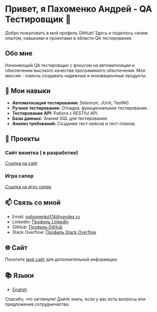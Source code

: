 # Привет, я Пахоменко Андрей - QA Тестировщик 👋


Добро пожаловать в мой профиль GitHub! Здесь я поделюсь своим опытом, навыками и проектами в области QA тестирования.

## Обо мне

Начинающий QA тестировщик с фокусом на автоматизации и обеспечении высокого качества программного обеспечения. Моя миссия - помочь создавать надежные и инновационные продукты.

## 🚀 Мои навыки

- **Автоматизация тестирования:** Selenium, JUnit, TestNG.
- **Ручное тестирование:** Отладка, функциональное тестирование.
- **Тестирование API:** Работа с RESTful API.
- **Базы данных:** Знание SQL для тестирования.
- **Анализ требований:** Создание тест-кейсов и тест-планов.

## 💼 Проекты

### Сайт визитка ( в разработке)


[Ссылка на сайт](https://pahma174.github.io/qa%20%D0%B2%D0%B8%D0%B7%D0%B8%D1%82%D0%BA%D0%B0/)

### Игра сапер

[Ссылка на игру сапер](pahma174.github.io/saper/)

## 📫 Связь со мной

- Email: pahomenko174@yandex.ru
- LinkedIn: [Профиль LinkedIn](https://www.linkedin.com/in/вашlinkedin)
- GitHub: [Профиль GitHub](https://github.com/Pahma174)
- Stack Overflow: [Профиль Stack Overflow](https://stackoverflow.com/users/23077820)

## 🌐 Сайт

Посетите [мой сайт](https://pahma174.github.io/qa%20%D0%B2%D0%B8%D0%B7%D0%B8%D1%82%D0%BA%D0%B0/) для дополнительной информации.

## 📚 Языки

- [English](README.en.md)

Спасибо, что заглянули! Дайте знать, если у вас есть вопросы или предложения сотрудничества.

<!---
Pahma174/Pahma174 is a ✨ special ✨ repository because its `README.md` (this file) appears on your GitHub profile.
You can click the Preview link to take a look at your changes.
--->
